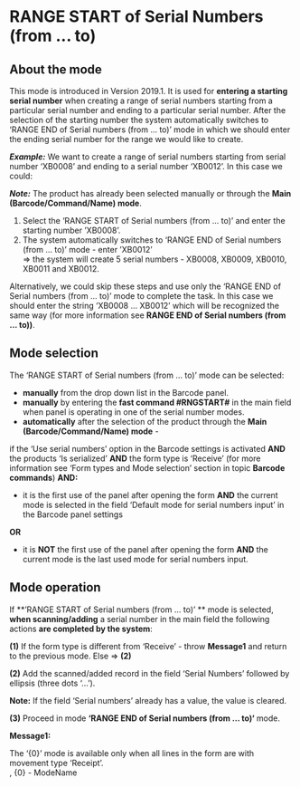 # RANGE START of Serial Numbers (from ... to)


## About the mode
 
This mode is introduced in Version 2019.1. It is used for **entering  a starting serial number** when creating a range of serial numbers starting from a particular serial number and ending to a particular serial number. After the selection of the starting number the system automatically switches to ‘RANGE END of Serial numbers (from ... to)’ mode in which we should enter the ending serial number for the range we would like to create.

***Example:*** We want to create a range of serial numbers starting from serial number ‘XB0008’ and ending to a serial number ‘XB0012’. In this case we could:

***Note:*** The product has already been selected manually or through the **Main (Barcode/Command/Name) mode**.
1. Select the ‘RANGE START of Serial numbers (from ... to)’ and enter the starting number ’XB0008’.
2. The system automatically switches to ‘RANGE END of Serial numbers (from ... to)’ mode - enter ’XB0012’</br>
=> the system will create 5 serial numbers - XB0008, XB0009, XB0010, XB0011 and XB0012.

Alternatively, we could skip these steps and use only the ‘RANGE END of Serial numbers (from ... to)’ mode to complete the task. In this case we should enter the string ‘XB0008 ... XB0012’ which will be recognized the same way (for more information see **RANGE END of Serial numbers (from ... to))**.
 
## Mode selection
 
The ‘RANGE START of Serial numbers (from ... to)’ mode can be selected:

- **manually** from the drop down list in the Barcode panel.  
- **manually** by entering the **fast command #RNGSTART#** in the main field when panel is operating in one of the serial number modes.
- **automatically** after the selection of the product through the **Main (Barcode/Command/Name) mode** - 

if the ‘Use serial numbers’ option in the Barcode settings is activated **AND** the products ‘Is serialized’ **AND** the form type is ‘Receive’ (for more information see ‘Form types and Mode selection’ section in topic **Barcode commands**) **AND:**

- it is the first use of the panel after opening the form **AND** the current mode is selected in the field ‘Default mode for serial numbers input’ in the Barcode panel settings 
 
**OR**

-  it is **NOT** the first use of the panel after opening the form **AND** the current mode is the last used mode for serial numbers input.
 
## Mode operation
 
If **’RANGE START of Serial numbers (from ... to)’ ** mode is selected, **when scanning/adding** a serial number in the main field the following actions **are completed by the system**:

**(1)** If the form type is different from ‘Receive’ - throw **Message1** and return to the previous mode.  Else => **(2)**

**(2)** Add the scanned/added record in the field ‘Serial Numbers’ followed by ellipsis (three dots ‘...’).

**Note:** If the field ‘Serial numbers’ already has a value, the value is cleared.

**(3)** Proceed in mode **‘RANGE END of Serial numbers (from ... to)‘**  mode.
 
**Message1:**

The ‘{0}’ mode is available only when all lines in the form are with movement type ‘Receipt’.</br>
, {0} - ModeName

